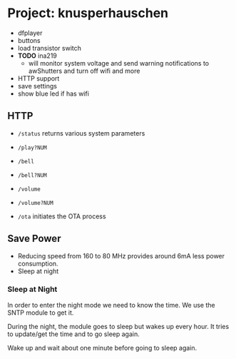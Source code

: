 # Project: knusperhauschen

* dfplayer
* buttons
* load transistor switch
* **TODO** ina219
  * will monitor system voltage and send warning notifications to awShutters
    and turn off wifi and more
* HTTP support
* save settings
* show blue led if has wifi


## HTTP

* `/status` returns various system parameters

* `/play?NUM`

* `/bell`

* `/bell?NUM`

* `/volume`

* `/volume?NUM`

* `/ota` initiates the OTA process


## Save Power

* Reducing speed from 160 to 80 MHz provides around 6mA less power consumption.
* Sleep at night


### Sleep at Night

In order to enter the night mode we need to know the time. We use the SNTP
module to get it.

During the night, the module goes to sleep but wakes up every hour. It tries
to update/get the time and to go sleep again.

Wake up and wait about one minute before
going to sleep again.
